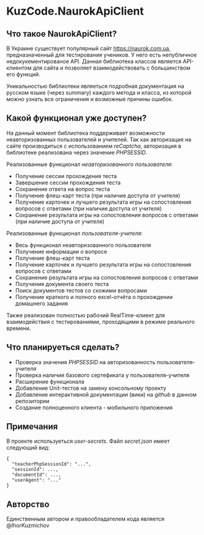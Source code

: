 # KuzCode.NaurokApiClient

## Что такое NaurokApiClient?
В Украине существует популярный сайт https://naurok.com.ua, предназначенный для тестирования учеников. У него есть непубличное недокукементированое API.
Данная библиотека классов является API-клиентом для сайта и позволяет взаимодействовать с большинством его функций.

Уникальностью библиотеки являеться подробная документация на русском языке (через summary) каждого метода и класса,
из которой можно узнать все ограничения и возможные причины ошибок.

## Какой функционал уже доступен?
На данный момент библиотека поддерживает возможности неавторизованных пользователей и учителей.
Так как авторизация на сайте производиться с использованием *reСaptcha*, авторизация в библиотеке реализована через значение *PHPSESSID*.

Реализованные функционал *неавторизованного пользователя*:
* Получение сессии прохождения теста
* Завершение сессии прохождения теста
* Сохранение ответа на вопрос теста
* Получение флеш-карт теста (при наличие доступа от учителя)
* Получение карточек и лучшего результата игры на сопостовления вопросов с ответами (при наличие доступа от учителя)
* Сохранение результата игры на сопостовления вопросов с ответами (при наличие доступа от учителя)

Реализованные функционал *пользователя-учителя*:
* Весь функционал неавторизованного пользователя
* Получение информации о вопросе
* Получение флеш-карт теста
* Получение карточек и лучшего результата игры на сопостовления вопросов с ответами
* Сохранение результата игры на сопостовления вопросов с ответами
* Получения документа своего теста
* Поиск документов тестов со схожими вопросами
* Получение краткого и полного excel-отчёта о прохождении домашнего задания

Также реализован полностью рабочий RealTime-клиент для взаимодействия с тестированиями, проходящими в режиме реального времени.

## Что планируеться сделать?
* Проверка значения *PHPSESSID* на авторизованность пользователя-учителя
* Проверка наличия базового сертефиката у пользователя-учителя
* Расширение функционала
* Добавление Unit-тестов на замену консольному проекту
* Добавление интерактивной документации (вики) на *github* в данном репозитории
* Создание полноценного клиента - мобильного приложения

## Примечания
В проекте используеться *user-secrets*. Файл *secret.json* имеет следующий вид:
```
{
  "teacherPhpSessionId": "...",
  "sessionId": ...,
  "documentId": ...,
  "userAgent": "..."
}
```

## Авторство
Единственным автором и правообладателем кода является @IhorKuzmichov

